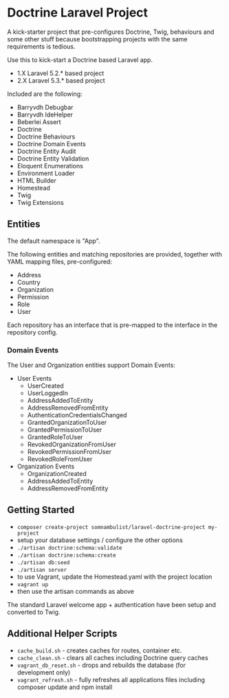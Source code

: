 # Doctrine Laravel Project

A kick-starter project that pre-configures Doctrine, Twig, behaviours and some other stuff
because bootstrapping projects with the same requirements is tedious.

Use this to kick-start a Doctrine based Laravel app.

 * 1.X Laravel 5.2.* based project
 * 2.X Laravel 5.3.* based project

Included are the following:

 * Barryvdh Debugbar
 * Barryvdh IdeHelper
 * Beberlei Assert
 * Doctrine
 * Doctrine Behaviours
 * Doctrine Domain Events
 * Doctrine Entity Audit
 * Doctrine Entity Validation
 * Eloquent Enumerations
 * Environment Loader
 * HTML Builder
 * Homestead
 * Twig
 * Twig Extensions

## Entities

The default namespace is "App".

The following entities and matching repositories are provided, together with YAML mapping
files, pre-configured:

 * Address
 * Country
 * Organization
 * Permission
 * Role
 * User

Each repository has an interface that is pre-mapped to the interface in the repository
config.

### Domain Events

The User and Organization entities support Domain Events:

 * User Events
   * UserCreated
   * UserLoggedIn
   * AddressAddedToEntity
   * AddressRemovedFromEntity
   * AuthenticationCredentialsChanged
   * GrantedOrganizationToUser
   * GrantedPermissionToUser
   * GrantedRoleToUser
   * RevokedOrganizationFromUser
   * RevokedPermissionFromUser
   * RevokedRoleFromUser
 * Organization Events
   * OrganizationCreated
   * AddressAddedToEntity
   * AddressRemovedFromEntity

## Getting Started

 * `composer create-project somnambulist/laravel-doctrine-project my-project`
 * setup your database settings / configure the other options
 * `./artisan doctrine:schema:validate`
 * `./artisan doctrine:schema:create`
 * `./artisan db:seed`
 * `./artisan server`
 * to use Vagrant, update the Homestead.yaml with the project location
 * `vagrant up`
 * then use the artisan commands as above

The standard Laravel welcome app + authentication have been setup and converted to Twig.

## Additional Helper Scripts

 * `cache_build.sh` - creates caches for routes, container etc.
 * `cache_clean.sh` - clears all caches including Doctrine query caches
 * `vagrant_db_reset.sh` - drops and rebuilds the database (for development only)
 * `vagrant_refresh.sh` - fully refreshes all applications files including composer update and npm install
